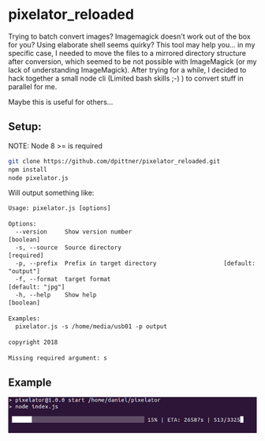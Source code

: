# pixelator_reloaded

Trying to batch convert images? Imagemagick doesn't work out of the box for you? Using elaborate shell seems quirky? 
This tool may help you... in my specific case, I needed to move the files to a mirrored directory structure after conversion, which seemed to be not possible with ImageMagick (or my lack of understanding ImageMagick). After trying for a while, I decided to hack together a small node cli (Limited bash skills ;-) ) to convert stuff in parallel for me. 

Maybe this is useful for others...

## Setup:

NOTE: Node 8 >= is required

```bash
git clone https://github.com/dpittner/pixelator_reloaded.git
npm install 
node pixelator.js
```

Will output something like:

```
Usage: pixelator.js [options]

Options:
  --version     Show version number                                    [boolean]
  -s, --source  Source directory                                      [required]
  -p, --prefix  Prefix in target directory                   [default: "output"]
  -f, --format  target format                                   [default: "jpg"]
  -h, --help    Show help                                              [boolean]

Examples:
  pixelator.js -s /home/media/usb01 -p output

copyright 2018

Missing required argument: s
```
## Example

![Command output](example.png "Command Output")
